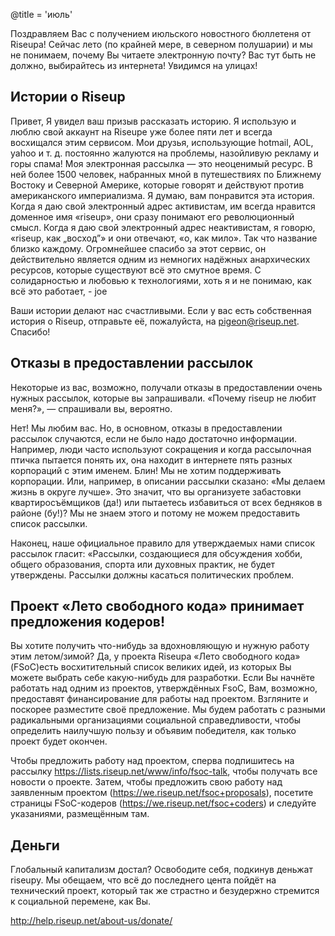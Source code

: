 @title = 'июль'

Поздравляем Вас с получением июльского новостного бюллетеня от Riseupa! Сейчас лето (по крайней мере, в северном полушарии) и мы не понимаем, почему Вы читаете электронную почту? Вас тут быть не должно, выбирайтесь из интернета! Увидимся на улицах!


## Истории о Riseup

Привет,
Я увидел ваш призыв рассказать историю. Я использую и люблю свой аккаунт на Riseupe уже более пяти лет и всегда восхищался этим сервисом. Мои друзья, использующие hotmail, AOL, yahoo и т. д. постоянно жалуются на проблемы, назойливую рекламу и горы спама!
Моя электронная рассылка — это неоценимый ресурс. В ней более 1500 человек, набранных мной в путешествиях по Ближнему Востоку и Северной Америке, которые говорят и действуют против американского империализма.
Я думаю, вам понравится эта история. Когда я даю свой электронный адрес активистам, им всегда нравится доменное имя «riseup», они сразу понимают его революционный смысл. Когда я даю свой электронный адрес неактивистам, я говорю, «riseup, как „восход”» и они отвечают, «о, как мило». Так что название близко каждому.
Огромнейшее спасибо за этот сервис, он действительно является одним из немногих надёжных анархических ресурсов, которые существуют всё это смутное время.
С солидарностью и любовью к технологиями, хоть я и не понимаю, как всё это работает,
        - joe

Ваши истории делают нас счастливыми. Если у вас есть собственная история о Riseup, отправьте её, пожалуйста, на pigeon@riseup.net. Спасибо!


## Отказы в предоставлении рассылок

Некоторые из вас, возможно, получали отказы в предоставлении очень нужных рассылок, которые вы запрашивали. «Почему riseup не любит меня?», — спрашивали вы, вероятно.

Нет! Мы любим вас. Но, в основном, отказы в предоставлении рассылок случаются, если не было надо достаточно информации. Например, люди часто используют сокращения и когда рассылочная птичка пытается понять их, она находит в интернете пять разных корпораций с этим именем. Блин! Мы не хотим поддерживать корпорации. Или, например, в описании рассылки сказано: «Мы делаем жизнь в округе лучше». Это значит, что вы организуете забастовки квартиросъёмщиков (да!) или пытаетесь избавиться от всех бедняков в районе (бу!)? Мы не знаем этого и потому не можем предоставить список рассылки.

Наконец, наше официальное правило для утверждаемых нами список рассылок гласит:
«Рассылки, создающиеся для обсуждения хобби, общего образования, спорта или духовных практик, не будет утверждены. Рассылки должны касаться политических проблем.


## Проект «Лето свободного кода» принимает предложения кодеров!

Вы хотите получить что-нибудь за вдохновляющую и нужную работу этим летом/зимой? Да, у проекта Riseupa «Лето свободного кода» (FSoC)есть восхитительный список великих идей, из которых Вы можете выбрать себе какую-нибудь для разработки. Если Вы начнёте работать над одним из проектов, утверждённых FsoC, Вам, возможно, предоставят финансирование для работы над проектом. Взгляните и поскорее разместите своё предложение. Мы будем работать с разными радикальными организациями социальной справедливости, чтобы определить наилучшую пользу и объявим победителя, как только проект будет окончен.

Чтобы предложить работу над проектом, сперва подпишитесь на рассылку https://lists.riseup.net/www/info/fsoc-talk, чтобы получать все новости о проекте. Затем, чтобы предложить свою работу над заявленным проектом (https://we.riseup.net/fsoc+proposals), посетите страницы FSoC-кодеров (https://we.riseup.net/fsoc+coders) и следуйте указаниями, размещённым там.


## Деньги

Глобальный капитализм достал? Освободите себя, подкинув деньжат riseupу. Мы обещаем, что всё до последнего цента пойдёт на технический проект, который так же страстно и безудержно стремится к социальной перемене, как Вы.

http://help.riseup.net/about-us/donate/
